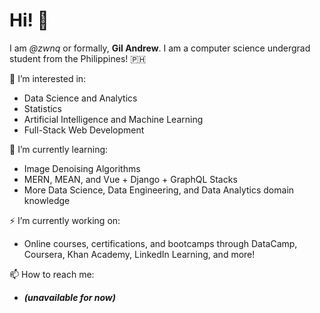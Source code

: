 # Hi! 👋 

I am *@zwnq* or formally, **Gil Andrew**. I am a computer science undergrad student from the Philippines! :philippines: 


👀 I’m interested in:

- Data Science and Analytics
- Statistics
- Artificial Intelligence and Machine Learning
- Full-Stack Web Development

🧐 I’m currently learning:

- Image Denoising Algorithms
- MERN, MEAN, and Vue + Django + GraphQL Stacks
- More Data Science, Data Engineering, and Data Analytics domain knowledge

⚡️ I’m currently working on:

- Online courses, certifications, and bootcamps through DataCamp, Coursera, Khan Academy, LinkedIn Learning, and more!

📫 How to reach me:
- ***(unavailable for now)***
